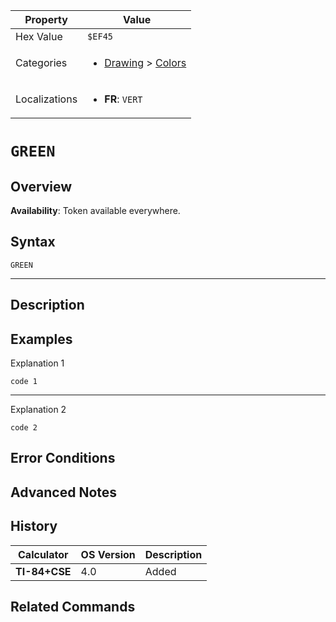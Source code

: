 | Property      | Value |
|---------------|-------|
| Hex Value     | `$EF45`|
| Categories    | <ul><li>[Drawing](<../categories/Drawing.md>) > [Colors](<../categories/Drawing.md#Colors>)</li></ul> |
| Localizations | <ul><li><b>FR</b>: `VERT`</li></ul> |

# `GREEN`

## Overview



<b>Availability</b>: Token available everywhere.

## Syntax
`GREEN`

<hr>

## Description


## Examples

Explanation 1
```ti-basic
code 1
```
---
Explanation 2
```ti-basic
code 2
```

## Error Conditions


## Advanced Notes


## History
| Calculator | OS Version | Description |
|------------|------------|-------------|
| <b>TI-84+CSE</b> | 4.0 | Added |

## Related Commands

